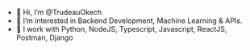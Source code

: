 - 👋 Hi, I’m @TrudeauOkech
- 👀 I’m interested in Backend Development, Machine Learning & APIs.
- 💪 I work with Python, NodeJS, Typescript, Javascript, ReactJS, Postman, Django

<!---
TrudeauOkech/TrudeauOkech is a ✨ special ✨ repository because its `README.md` (this file) appears on your GitHub profile.
You can click the Preview link to take a look at your changes.
--->

